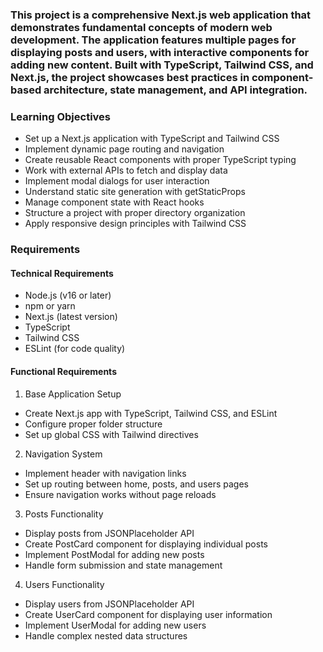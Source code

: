 ### This project is a comprehensive Next.js web application that demonstrates fundamental concepts of modern web development. The application features multiple pages for displaying posts and users, with interactive components for adding new content. Built with TypeScript, Tailwind CSS, and Next.js, the project showcases best practices in component-based architecture, state management, and API integration.

### Learning Objectives
- Set up a Next.js application with TypeScript and Tailwind CSS
- Implement dynamic page routing and navigation
- Create reusable React components with proper TypeScript typing
- Work with external APIs to fetch and display data
- Implement modal dialogs for user interaction
- Understand static site generation with getStaticProps
- Manage component state with React hooks
- Structure a project with proper directory organization
- Apply responsive design principles with Tailwind CSS

### Requirements

#### Technical Requirements
- Node.js (v16 or later)
- npm or yarn
- Next.js (latest version)
- TypeScript
- Tailwind CSS
- ESLint (for code quality)

#### Functional Requirements
1. Base Application Setup

- Create Next.js app with TypeScript, Tailwind CSS, and ESLint
- Configure proper folder structure
- Set up global CSS with Tailwind directives

2. Navigation System

- Implement header with navigation links
- Set up routing between home, posts, and users pages
- Ensure navigation works without page reloads

3. Posts Functionality

- Display posts from JSONPlaceholder API
- Create PostCard component for displaying individual posts
- Implement PostModal for adding new posts
- Handle form submission and state management

4. Users Functionality

- Display users from JSONPlaceholder API
- Create UserCard component for displaying user information
- Implement UserModal for adding new users
- Handle complex nested data structures
